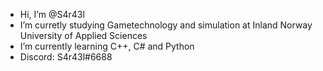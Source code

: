 -  Hi, I’m @S4r43l
-  I’m curretly studying Gametechnology and simulation at Inland Norway University of Applied Sciences
-  I’m currently learning C++, C# and Python
-  Discord: S4r43l#6688

<!---
S4r43l/S4r43l is a ✨ special ✨ repository because its `README.md` (this file) appears on your GitHub profile.
You can click the Preview link to take a look at your changes.
--->
